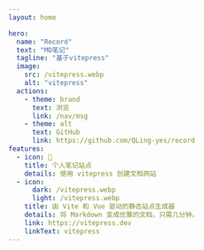 ```yaml
---
layout: home

hero:
  name: "Record"
  text: "MD笔记"
  tagline: "基于vitepress"
  image:
    src: /vitepress.webp
    alt: "vitepress"
  actions:
    - theme: brand
      text: 浏览
      link: /nav/msg
    - theme: alt
      text: GitHub
      link: https://github.com/QLing-yes/record
features:
  - icon: 📝
    title: 个人笔记站点
    details: 使用 vitepress 创建文档网站
  - icon:
      dark: /vitepress.webp
      light: /vitepress.webp
    title: 由 Vite 和 Vue 驱动的静态站点生成器
    details: 将 Markdown 变成优雅的文档，只需几分钟。
    link: https://vitepress.dev
    linkText: vitepress
---
```


<style>
:root {
  --vp-home-hero-name-color: transparent;
  --vp-home-hero-name-background: -webkit-linear-gradient(120deg, #bd34fe, #41d1ff);

  --vp-home-hero-image-background-image: linear-gradient(-45deg, #bd34fe 50%, #47caff 50%);
  --vp-home-hero-image-filter: blur(50px);
}
</style>